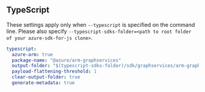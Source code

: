 ## TypeScript

These settings apply only when `--typescript` is specified on the command line.
Please also specify `--typescript-sdks-folder=<path to root folder of your azure-sdk-for-js clone>`.

``` yaml $(typescript)
typescript:
  azure-arm: true
  package-name: "@azure/arm-graphservices"
  output-folder: "$(typescript-sdks-folder)/sdk/graphservices/arm-graphservices"
  payload-flattening-threshold: 1
  clear-output-folder: true
  generate-metadata: true
```
